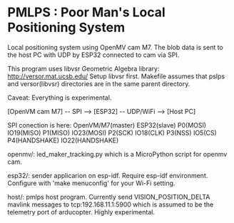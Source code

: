 # PMLPS : Poor Man's Local Positioning System

Local positioning system using OpenMV cam M7. The blob data is sent to the host PC with UDP by ESP32 connected to cam via SPI.

This program uses libvsr Geometric Algebra library:
http://versor.mat.ucsb.edu/
Setup libvsr first. Makefile assumes that pslps and versor(libvsr) directories are in the same parent directory.

Caveat: Everything is experimental.

[OpenVM cam M7] -- SPI --> [ESP32] -- UDP/WiFi --> [Host PC]

SPI conection is here:
OpenVM/M7(master) ESP32(slave) 
P0(MOSI)          IO19(MISO)
P1(MISO)          IO23(MOSI)
P2(SCK)           IO18(CLK)
P3(NSS)           IO5(CS)
P4(HANDSHAKE)     IO22(HANDSHAKE)

openmv/:
  led_maker_tracking.py which is a MicroPython script for openmv cam.

esp32/:
  sender applicarion on esp-idf. Require esp-idf environment. Configure with 'make menuconfig' for your Wi-Fi setting.

host/:
  pmlps host program. Currently send VISION_POSITION_DELTA mavlink messages to tcp:192.168.11.1:5900 which is assumed to be the telemetry port of arducopter.
  Highly experimental.
